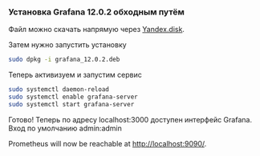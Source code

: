 ### Установка Grafana 12.0.2 обходным путём

Файл можно скачать напрямую через [Yandex.disk](https://disk.yandex.ru/d/b98pseZJb2yyqw).

Затем нужно запустить установку 

```bash
sudo dpkg -i grafana_12.0.2.deb
```

Теперь активизуем и запустим сервис

```bash
sudo systemctl daemon-reload
sudo systemctl enable grafana-server
sudo systemctl start grafana-server
```

Готово! Теперь по адресу localhost:3000 доступен интерфейс Grafana. Вход по умолчанию admin:admin

Prometheus will now be reachable at <http://localhost:9090/>.
